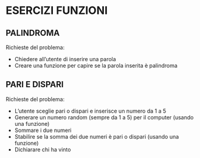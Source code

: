 # ESERCIZI FUNZIONI

## PALINDROMA 

Richieste del problema:
- Chiedere all’utente di inserire una parola
- Creare una funzione per capire se la parola inserita è palindroma

## PARI E DISPARI

Richieste del problema:
- L’utente sceglie pari o dispari e inserisce un numero da 1 a 5
- Generare un numero random (sempre da 1 a 5) per il computer (usando una funzione)
- Sommare i due numeri
- Stabilire se la somma dei due numeri è pari o dispari (usando una funzione)
- Dichiarare chi ha vinto



